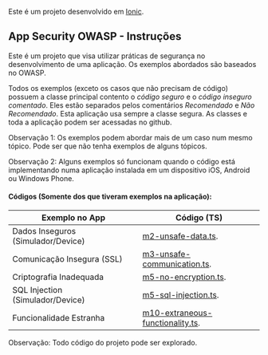 Este é um projeto desenvolvido em [Ionic](http://ionicframework.com/).

## App Security OWASP - Instruções

Este é um projeto que visa utilizar práticas de segurança no desenvolvimento de uma aplicação. 
Os exemplos abordados são baseados no OWASP.

Todos os exemplos (exceto os casos que não precisam de código) 
possuem a classe principal contento o *código seguro* e o *código inseguro comentado*.
Eles estão separados pelos comentários *Recomendado* e *Não Recomendado*. 
Esta aplicação usa sempre a classe segura. As classes e toda a aplicação podem ser acessadas no github.

Observação 1: Os exemplos podem abordar mais de um caso num mesmo tópico. 
Pode ser que não tenha exemplos de alguns tópicos.

Observação 2: Alguns exemplos só funcionam quando o código está implementando 
numa aplicação instalada em um dispositivo iOS, Android ou Windows Phone.

#### Códigos (Somente dos que tiveram exemplos na aplicação):
| Exemplo no App | Código (TS) |
| --- | --- |
| Dados Inseguros (Simulador/Device) | [m2-unsafe-data.ts](https://github.com/Wpdas/SecurityOWASP/blob/master/src/pages/m2-unsafe-data/m2-unsafe-data.ts). |
| Comunicação Insegura (SSL) | [m3-unsafe-communication.ts](https://github.com/Wpdas/SecurityOWASP/blob/master/src/pages/m3-unsafe-communication/m3-unsafe-communication.ts). |
| Criptografia Inadequada | [m5-no-encryption.ts](https://github.com/Wpdas/SecurityOWASP/blob/master/src/pages/m5-no-encryption/m5-no-encryption.ts). |
| SQL Injection (Simulador/Device) | [m5-sql-injection.ts](https://github.com/Wpdas/SecurityOWASP/blob/master/src/pages/m5-sql-injection/m5-sql-injection.ts). |
| Funcionalidade Estranha | [m10-extraneous-functionality.ts](https://github.com/Wpdas/SecurityOWASP/blob/master/src/pages/m10-extraneous-functionality/m10-extraneous-functionality.ts). |

Observação: Todo código do projeto pode ser explorado.